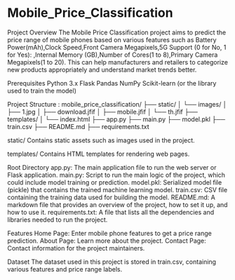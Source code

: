 # Mobile_Price_Classification

Project Overview
The Mobile Price Classification project aims to predict the price range of mobile phones based on various features such as Battery Power(mAh),Clock Speed,Front Camera Megapixels,5G Support (0 for No, 1 for Yes): ,Internal Memory (GB),Number of Cores(1 to 8),Primary Camera Megapixels(1 to 20).
This can help manufacturers and retailers to categorize new products appropriately and understand market trends better.

Prerequisites
Python 3.x
Flask
Pandas
NumPy
Scikit-learn (or the library used to train the model)

Project Structure :
mobile_price_classification/
├── static/
│ └── images/
│ ├── 1.jpg
│ ├── download.jfif
│ ├── mobile.jfif
│ └── th.jfif
├── templates/
│ └── index.html
├── app.py
├── main.py
├── model.pkl
├── train.csv
├── README.md
├── requirements.txt

static/
Contains static assets such as images used in the project.

templates/
Contains HTML templates for rendering web pages.

Root Directory
app.py: The main application file to run the web server or Flask application.
main.py: Script to run the main logic of the project, which could include model training or prediction.
model.pkl: Serialized model file (pickle) that contains the trained machine learning model.
train.csv: CSV file containing the training data used for building the model.
README.md: A markdown file that provides an overview of the project, how to set it up, and how to use it.
requirements.txt: A file that lists all the dependencies and libraries needed to run the project.

Features
Home Page: Enter mobile phone features to get a price range prediction.
About Page: Learn more about the project.
Contact Page: Contact information for the project maintainers.

Dataset
The dataset used in this project is stored in train.csv, containing various features and price range labels.
